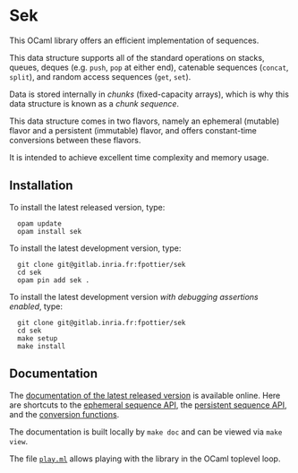 # Sek

This OCaml library offers an efficient implementation of sequences.

This data structure supports all of the standard operations on stacks, queues,
deques (e.g. `push`, `pop` at either end), catenable sequences (`concat`,
`split`), and random access sequences (`get`, `set`).

Data is stored internally in *chunks* (fixed-capacity arrays),
which is why this data structure is known as a *chunk sequence*.

This data structure comes in two flavors, namely an ephemeral (mutable) flavor
and a persistent (immutable) flavor, and offers constant-time conversions
between these flavors.

It is intended to achieve excellent time complexity and memory usage.

## Installation

To install the latest released version, type:
```
  opam update
  opam install sek
```

To install the latest development version, type:
```
  git clone git@gitlab.inria.fr:fpottier/sek
  cd sek
  opam pin add sek .
```

To install the latest development version *with debugging assertions enabled*,
type:
```
  git clone git@gitlab.inria.fr:fpottier/sek
  cd sek
  make setup
  make install
```

## Documentation

The [documentation of the latest released
version](http://cambium.inria.fr/~fpottier/sek/doc/sek/Sek/index.html)
is available online.
Here are shortcuts to the
[ephemeral sequence API](http://cambium.inria.fr/~fpottier/sek/doc/sek/Sek/Ephemeral/index.html),
the
[persistent sequence API](http://cambium.inria.fr/~fpottier/sek/doc/sek/Sek/Persistent/index.html),
and the
[conversion functions](http://cambium.inria.fr/~fpottier/sek/doc/sek/Sek/index.html#conversion-functions).

The documentation is built locally by `make doc` and can be viewed via `make
view`.

The file [`play.ml`](play.ml) allows playing with the library in the OCaml
toplevel loop.
